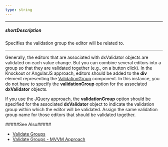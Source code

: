 ```yaml
---
type: string
---
```

---
##### shortDescription
Specifies the validation group the editor will be related to.

---
Generally, the editors that are associated with dxValidator objects are validated on each value change. But you can combine several editors into a group so that they are validated together (e.g., on a button click). In the Knockout or AngularJS approach, editors should be added to the **div** element representing the [ValidationGroup](/api-reference/10%20UI%20Widgets/dxValidationGroup '/Documentation/ApiReference/UI_Widgets/dxValidationGroup/') component. In this instance, you do not have to specify the **validationGroup** option for the associated **dxValidator** objects.

If you use the JQuery approach, the **validationGroup** option should be specified for the associated **dxValidator** object to indicate the validation group within which the editor will be validated. Assign the same validation group name for those editors that should be validated together.

#####See Also#####
- [Validate Groups](/concepts/10%20UI%20Widgets/80%20Common/20%20Validation/20%20Validate%20Editor%20Values.md '/Documentation/Guide/UI_Widgets/Common/Validation/#Validate_Editor_Values')
- [Validate Groups - MVVM Approach](/concepts/10%20UI%20Widgets/80%20Common/25%20Validation%20-%20MVVM%20Approach/20%20Validate%20Editor%20Values.md '/Documentation/Guide/UI_Widgets/Common/Validation_-_MVVM_Approach/#Validate_Editor_Values')